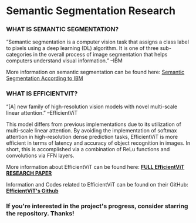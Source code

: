 # Semantic Segmentation Research

### WHAT IS SEMANTIC SEGMENTATION? 

“Semantic segmentation is a computer vision task that assigns a class label to pixels using a deep learning (DL) algorithm. It is one of three sub-categories in the overall process of image segmentation that helps computers understand visual information.” –IBM 

More information on semantic segmentation can be found here: [Semantic Segmentation According to IBM](https://www.ibm.com/topics/semantic-segmentation) 

### WHAT IS EFFICIENTVIT? 

“[A] new family of high-resolution vision models with novel multi-scale linear attention.” –EfficientViT 

This model differs from previous implementations due to its utilization of multi-scale linear attention. By avoiding the implementation of softmax attention in high-resolution dense prediction tasks, EfficientViT is more efficient in terms of latency and accuracy of object recognition in images. In short, this is accomplished via a combination of ReLu functions and convolutions via FFN layers. 

More information about EfficientViT can be found here: [**FULL EfficientViT RESEARCH PAPER**](https://arxiv.org/abs/2205.14756)

Information and Codes related to EfficientViT can be found on their GitHub: [**EfficientViT's Github**](https://github.com/mit-han-lab/efficientvit)

### If you're interested in the project's progress, consider starring the repository. Thanks!

<!-- YOLO -->
